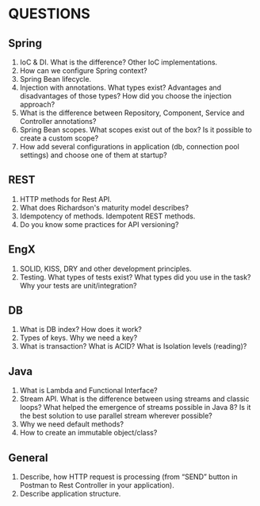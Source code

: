 # QUESTIONS
## Spring

1. IoC & DI. What is the difference? Other IoC implementations.
2. How can we configure Spring context?
3. Spring Bean lifecycle.
4. Injection with annotations. What types exist? Advantages and disadvantages of those types? How did you choose the injection approach?
5. What is the difference between Repository, Component, Service and Controller annotations?
6. Spring Bean scopes. What scopes exist out of the box? Is it possible to create a custom scope?
7. How add several configurations in application (db, connection pool settings) and choose one of them at startup?

## REST

1. HTTP methods for Rest API.
2. What does Richardson's maturity model describes?
3. Idempotency of methods. Idempotent REST methods.
4. Do you know some practices for API versioning?

## EngX

1. SOLID, KISS, DRY and other development principles.
2. Testing. What types of tests exist? What types did you use in the task? Why your tests are unit/integration?

## DB

1. What is DB index? How does it work?
2. Types of keys. Why we need a key?
3. What is transaction? What is ACID? What is Isolation levels (reading)?

## Java

1. What is Lambda and Functional Interface?
2. Stream API. What is the difference between using streams and classic loops? What helped the emergence of streams possible in Java 8? Is it the best solution to use parallel stream wherever possible?
3. Why we need default methods?
4. How to create an immutable object/class?

## General

1. Describe, how HTTP request is processing (from “SEND” button in Postman to Rest Controller in your application). 
2. Describe application structure.